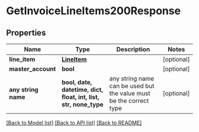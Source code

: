 # GetInvoiceLineItems200Response


## Properties
Name | Type | Description | Notes
------------ | ------------- | ------------- | -------------
**line_item** | [**LineItem**](LineItem.md) |  | [optional] 
**master_account** | **bool** |  | [optional] 
**any string name** | **bool, date, datetime, dict, float, int, list, str, none_type** | any string name can be used but the value must be the correct type | [optional]

[[Back to Model list]](../README.md#documentation-for-models) [[Back to API list]](../README.md#documentation-for-api-endpoints) [[Back to README]](../README.md)


